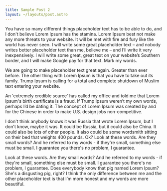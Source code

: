 ```yaml
---
title: Sample Post 2
layout: ~/layouts/post.astro
---
```


You have so many different things placeholder text has to be able to do, and I don't believe Lorem Ipsum has the stamina. Lorem Ipsum best not make any more threats to your website. It will be met with fire and fury like the world has never seen. I will write some great placeholder text – and nobody writes better placeholder text than me, believe me – and I’ll write it very inexpensively. I will write some great, great text on your website’s Southern border, and I will make Google pay for that text. Mark my words.

We are going to make placeholder text great again. Greater than ever before. The other thing with Lorem Ipsum is that you have to take out its family. Trump Ipsum is calling for a total and complete shutdown of Muslim text entering your website.

An 'extremely credible source' has called my office and told me that Lorem Ipsum's birth certificate is a fraud. If Trump Ipsum weren’t my own words, perhaps I’d be dating it. The concept of Lorem Ipsum was created by and for the Chinese in order to make U.S. design jobs non-competitive.

I don't think anybody knows it was Russia that wrote Lorem Ipsum, but I don't know, maybe it was. It could be Russia, but it could also be China. It could also be lots of other people. It also could be some wordsmith sitting on their bed that weights 400 pounds. Ok? Look at these words. Are they small words? And he referred to my words - if they're small, something else must be small. I guarantee you there's no problem, I guarantee.

Look at these words. Are they small words? And he referred to my words - if they're small, something else must be small. I guarantee you there's no problem, I guarantee. Does everybody know that pig named Lorem Ipsum? She's a disgusting pig, right? I think the only difference between me and the other placeholder text is that I’m more honest and my words are more beautiful.
